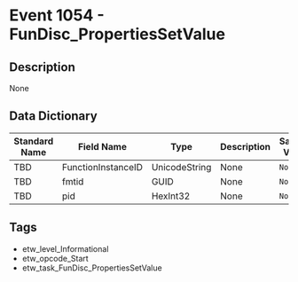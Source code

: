 # Event 1054 - FunDisc_PropertiesSetValue

## Description
None

## Data Dictionary
|Standard Name|Field Name|Type|Description|Sample Value|
|---|---|---|---|---|
|TBD|FunctionInstanceID|UnicodeString|None|`None`|
|TBD|fmtid|GUID|None|`None`|
|TBD|pid|HexInt32|None|`None`|

## Tags
* etw_level_Informational
* etw_opcode_Start
* etw_task_FunDisc_PropertiesSetValue